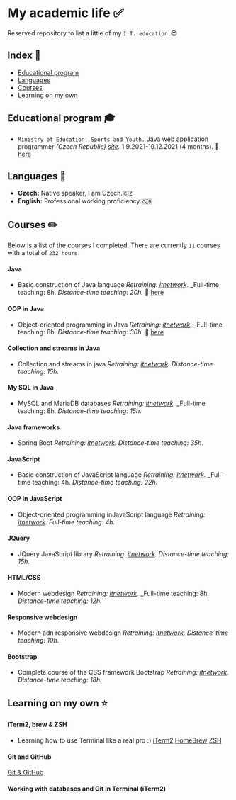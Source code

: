 # My academic life :white_check_mark:

Reserved repository to list a little of my `I.T. education.`:heart_eyes:

## Index :pushpin:
- [Educational program](#education)
- [Languages](#languages)
- [Courses](#courses)
- [Learning on my own](#learning)

## Educational program <a name="education"></a> :mortar_board:

- `Ministry of Education, Sports and Youth.` Java web application programmer _(Czech Republic) [site](https://www.itnetwork.cz)._ 1.9.2021-19.12.2021 (4 months). :paperclip: [here]()

## Languages <a name="languages"></a> :round_pushpin:

- **Czech:** Native speaker, I am Czech.🇨🇿
- **English:** Professional working proficiency.🇬🇧

## Courses <a name="courses"></a> :pencil2:

Below is a list of the courses I completed. There are currently `11` courses with a total of `232 hours.`

#### Java

- Basic construction of Java language _Retraining: [itnetwork](https://www.itnetwork.cz/java/zaklady)._ _Full-time teaching: 8h. _Distance-time teaching: 20h._ :paperclip: [here](https://www.itnetwork.cz/java/zaklady/tvuj-certifikat-e-learning-kurzu-zaklady-javy)

#### OOP in Java

- Object-oriented programming in Java _Retraining: [itnetwork](https://www.itnetwork.cz/java/oop)._ _Full-time teaching: 8h. _Distance-time teaching: 30h._ :paperclip: [here](https://www.itnetwork.cz/java/oop/tvuj-certifikat-e-learning-kurzu-oop-v-jave)

#### Collection and streams in Java

- Collection and streams in java _Retraining: [itnetwork](https://www.itnetwork.cz/java/kolekce-a-proudy)._ _Distance-time teaching: 15h._

#### My SQL in Java

- MySQL and MariaDB databases _Retraining: [itnetwork](https://www.itnetwork.cz/mysql/)._ _Full-time teaching: 8h. _Distance-time teaching: 15h._

#### Java frameworks

- Spring Boot _Retraining: [itnetwork](https://www.itnetwork.cz/java/spring-boot)._ _Distance-time teaching: 35h._

#### JavaScript

- Basic construction of JavaScript language _Retraining: [itnetwork](https://www.itnetwork.cz/javascript/zaklady)._ _Full-time teaching: 4h. _Distance-time teaching: 22h._

#### OOP in JavaScript

- Object-oriented programming inJavaScript language _Retraining: [itnetwork](https://www.itnetwork.cz/javascript/oop)._ _Full-time teaching: 4h._

#### JQuery

- JQuery JavaScript library _Retraining: [itnetwork](https://www.itnetwork.cz/javascript/jquery-zaklady)._ _Distance-time teaching: 15h._

#### HTML/CSS

- Modern webdesign _Retraining: [itnetwork](https://www.itnetwork.cz/html-css/webove-stranky)._ _Full-time teaching: 8h. _Distance-time teaching: 12h._

#### Responsive webdesign

- Modern adn responsive webdesign _Retraining: [itnetwork](https://www.itnetwork.cz/html-css/responzivni-webdesign)._ _Distance-time teaching: 10h._

#### Bootstrap

- Complete course of the CSS framework Bootstrap _Retraining: [itnetwork](https://www.itnetwork.cz/html-css/bootstrap/kurz)._ _Distance-time teaching: 18h._

## Learning on my own <a name="learning"></a> :star:

#### iTerm2, brew & ZSH

- Learning how to use Terminal like a real pro :)
[iTerm2](https://iterm2.com)
[HomeBrew](hhttps://brew.sh)
[ZSH](https://ohmyz.sh)

#### Git and GitHub

[Git & GitHub](https://github.com)

#### Working with databases and Git in Terminal (iTerm2)

